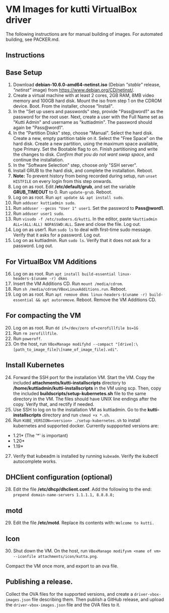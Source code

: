 # VM Images for kutti VirtualBox driver

The following instructions are for manual building of images. For automated building, see PACKER.md.

## Instructions

## Base Setup
1. Download **debian-10.6.0-amd64-netinst.iso** (Debian _"stable"_ release, _"netinst"_ image) from https://www.debian.org/CD/netinst/. 
2. Create a virtual machine with at least 2 cores, 2GB RAM, 8MB video memory and 100GB hard disk. Mount the iso from step 1 on the CDROM device. Boot. From the installer, choose "Install".
3. In the "Set up users and passwords" step, provide "Pass@word1" as the password for the root user. Next, create a user with the Full Name set as "Kutti Admin" and username as "kuttiadmin". The password should again be "Pass@word1".
4. In the "Partition Disks" step, choose "Manual". Select the hard disk. Create a new, empty partition table on it. Select the "Free Space" on the hard disk. Create a new partition, using the maximum space available, type Primary. Set the Bootable flag to on. Finish partitioning and write the changes to disk. *Confirm that you do not want swap space*, and continue the installation.
5. In the "Software Selection" step, choose _only_ "SSH server".
6. Install GRUB to the hard disk, and complete the installation. Reboot.
7. **Note:** To prevent history from being recorded during setup, run `unset HISTFILE` on every login from this step onwards.
8. Log on as root. Edit **/etc/default/grub**, and set the variable **GRUB_TIMEOUT** to 0. Run `update-grub`. Reboot.
9. Log on as root. Run `apt update && apt install sudo`.
10. Run `adduser kuttiadmin sudo`. 
11. Run `adduser --gecos "User 1" user1`. Set the password to **Pass@word1**.
12. Run `adduser user1 sudo`.
13. Run `visudo -f /etc/sudoers.d/kutti`. In the editor, paste `%kuttiadmin ALL=(ALL:ALL) NOPASSWD:ALL`. Save and close the file. Log out.
14. Log on as user1. Run `sudo ls` to deal with first-time sudo message. Verify that it asks for a password. Log out.
15. Log on as kuttiadmin. Run `sudo ls`. Verify that it does not ask for a password. Log out.

## For VirtualBox VM Additions
16. Log on as root. Run `apt install build-essential linux-headers-$(uname -r) dkms`
17. Insert the VM Additions CD. Run `mount /media/cdrom`.
18. Run `sh /media/cdrom/VBoxLinuxAdditions.run`. Reboot.
19. Log on as root. Run `apt remove dkms linux-headers-$(uname -r) build-essential && apt autoremove`. Reboot. Remove the VM Additions CD.

## For compacting the VM
20. Log on as root. Run `dd if=/dev/zero of=zerofillfile bs=1G`
21. Run `rm zerofillfile`. 
22. Run `poweroff`.
23. On the host, run `VBoxManage modifyhd --compact "[drive]:\[path_to_image_file]\[name_of_image_file].vdi"`.

## Install Kubernetes
24. Forward the SSH port for the installation VM. Start the VM. Copy the included **attachments/kutti-installscripts** directory  to **/home/kuttiadmin/kutti-installscripts** in the VM using scp. Then, copy the included **buildscripts/setup-kubernetes.sh** file to the same directory in the VM. The files should have UNIX line endings after the copy. Verify that, and rectify if needed.
25. Use SSH to log on to the installation VM as kuttiadmin. Go to the **kutti-installscripts** directory and run `chmod +x *.sh`.
26. Run `KUBE_VERSION=<version> ./setup-kubernetes.sh` to install kubernetes and supported docker. Currently suppported versions are:
  * 1.21* (The '*' is important)
  * 1.20*
  * 1.19*

27. Verify that kubeadm is installed by running `kubeadm`. Verify the kubectl autocomplete works.

## DHClient configuration (optional)
28. Edit the file **/etc/dhcp/dhclient.conf**. Add the following to the end: `prepend domain-name-servers 1.1.1.1, 8.8.8.8;`

## motd
29. Edit the file **/etc/motd**. Replace its contents with: `Welcome to kutti.`

## Icon
30. Shut down the VM. On the host, run `VBoxManage modifyvm <name of vm> --iconfile attachments/icon/kutta.png`.

Compact the VM once more, and export to an ova file.

## Publishing a release.
Collect the OVA files for the supported versions, and create a `driver-vbox-images.json` file describing them. Then publish a GitHub release, and upload the `driver-vbox-images.json` file and the OVA files to it.
